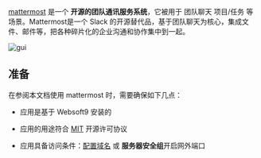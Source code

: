 [mattermost](https://mattermost.com/) 是一个 **开源的团队通讯服务系统**，它被用于 团队聊天 项目/任务  等场景。Mattermost是一个 Slack 的开源替代品，基于团队聊天为核心，集成文件、邮件等，把各种碎片化的企业沟通和协作集中到一起。


![gui](https://libs.websoft9.com/Websoft9/DocsPicture/zh/mattermost/mattermost-gui-websoft9.webp)


## 准备

在参阅本文档使用 mattermost 时，需要确保如下几点：

- 应用是基于 Websoft9 安装的

- 应用的用途符合 [MIT](https://opensource.org/licenses/MIT) 开源许可协议

- 应用具备访问条件：[配置域名](./guide/appsetdomain) 或 **服务器安全组**开启网外端口